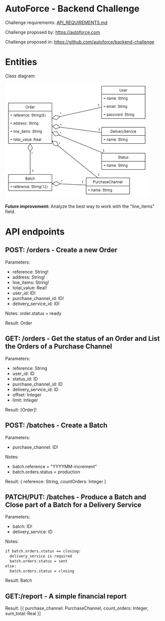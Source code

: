 # AutoForce - Backend Challenge

Challenge requirements: [API_REQUIREMENTS.md](API_REQUIREMENTS.md)

Challenge proposed by: https://autoforce.com

Challenge proposed in: https://github.com/autoforce/backend-challenge


# Entities

Class diagram:

![](db/class_diagram.jpg)

**Future improvement:** Analyze the best way to work with the "line_items" field.


# API endpoints

## POST: /orders - Create a new Order

Parameters:
 * reference: String!
 * address: String!
 * line_items: String!
 * total_value: Real!
 * user_id: ID!
 * purchase_channel_id: ID!
 * delivery_service_id: ID!

Notes: order.status = ready

Result: Order


## GET: /orders - Get the status of an Order and List the Orders of a Purchase Channel

Parameters:
 * reference: String
 * user_id: ID
 * status_id: ID
 * purchase_channel_id: ID
 * delivery_service_id: ID
 * offset: Integer
 * limit: Integer

Result: [Order]!


## POST: /batches - Create a Batch

Parameters:
 * purchase_channel: ID!

Notes:
 * batch.reference = "YYYYMM-increment"
 * batch.orders.status = production

Result: { reference: String, countOrders: Integer }


## PATCH/PUT: /batches - Produce a Batch and Close part of a Batch for a Delivery Service

Parameters:
 * batch: ID!
 * delivery_service: ID

Notes:
```
if batch.orders.status == closing:
  delivery_service is required
  batch.orders.status = sent
else:
  batch.orders.status = closing
```

Result: Batch


## GET:/report - A simple financial report

Result: [{ purchase_channel: PurchaseChannel, count_orders: Integer, sum_total: Real }]
